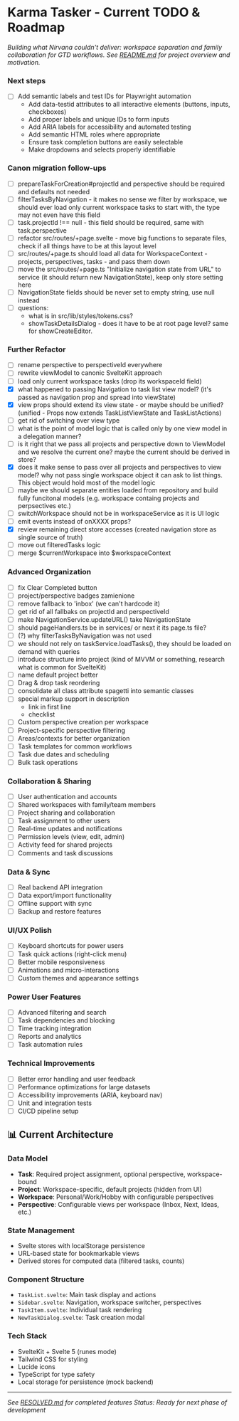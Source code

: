 # Karma Tasker - Current TODO & Roadmap

*Building what Nirvana couldn't deliver: workspace separation and family collaboration for GTD workflows.*
*See [README.md](./README.md) for project overview and motivation.*

### Next steps
- [ ] Add semantic labels and test IDs for Playwright automation
  - Add data-testid attributes to all interactive elements (buttons, inputs, checkboxes)
  - Add proper labels and unique IDs to form inputs
  - Add ARIA labels for accessibility and automated testing
  - Add semantic HTML roles where appropriate
  - Ensure task completion buttons are easily selectable
  - Make dropdowns and selects properly identifiable

### Canon migration follow-ups
- [ ] prepareTaskForCreation#projectId and perspective should be required and defaults not needed
- [ ] filterTasksByNavigation - it makes no sense we filter by workspace, we should ever load only current workspace tasks to start with, the type may not even have this field
- [ ] task.projectId !== null - this field should be required, same with task.perspective
- [ ] refactor src/routes/+page.svelte - move big functions to separate files, check if all things have to be at this layout level
- [ ] src/routes/+page.ts should load all data for WorkspaceContext - projects, perspectives, tasks - and pass them down
- [ ] move the src/routes/+page.ts "Initialize navigation state from URL" to service (it should return new NavigationState), keep only store setting here
- [ ] NavigationState fields should be never set to empty string, use null instead
- [ ] questions:
  - what is in src/lib/styles/tokens.css?
  - showTaskDetailsDialog - does it have to be at root page level? same for showCreateEditor.

### Further Refactor
- [ ] rename perspective to perspectiveId everywhere
- [ ] rewrite viewModel to canonic SvelteKit approach
- [ ] load only current workspace tasks (drop its workspaceId field)
- [x] what happened to passing Navigation to task list view model? (it's passed as navigation prop and spread into viewState)
- [x] view props should extend its view state - or maybe should be unified? (unified - Props now extends TaskListViewState and TaskListActions)
- [ ] get rid of switching over view type
- [ ] what is the point of model logic that is called only by one view model in a delegation manner?
- [ ] is it right that we pass all projects and perspective down to ViewModel and we resolve the current one? maybe the current should be derived in store?
- [x] does it make sense to pass over all projects and perspectives to view model? why not pass single workspace object it can ask to list things. This object would hold most of the model logic
- [ ] maybe we should separate entities loaded from repository and build fully funcitonal models (e.g. workspace containg projects and perpsectives etc.)
- [ ] switchWorkspace should not be in workspaceService as it is UI logic
- [ ] emit events instead of onXXXX props?
- [x] review remaining direct store accesses (created navigation store as single source of truth)
- [ ] move out filteredTasks logic
- [ ] merge $currentWorkspace into $workspaceContext

### Advanced Organization
- [ ] fix Clear Completed button
- [ ] project/perspective badges zamienione
- [ ] remove fallback to 'inbox' (we can't hardcode it)
- [ ] get rid of all fallbaks on projectId and perspectiveId
- [ ] make NavigationService.updateURL() take NavigationState
- [ ] should pageHandlers.ts be in services/ or next it its page.ts file?
- [ ] (?) why filterTasksByNavigation was not used
- [ ] we should not rely on taskService.loadTasks(), they should be loaded on demand with queries
- [ ] introduce structure into project (kind of MVVM or something, research what is common for SvelteKit)
- [ ] name default project better
- [ ] Drag & drop task reordering
- [ ] consolidate all class attribute spagetti into semantic classes
- [ ] special markup support in description
  - link in first line
  - checklist
- [ ] Custom perspective creation per workspace
- [ ] Project-specific perspective filtering
- [ ] Areas/contexts for better organization
- [ ] Task templates for common workflows
- [ ] Task due dates and scheduling
- [ ] Bulk task operations

### Collaboration & Sharing
- [ ] User authentication and accounts
- [ ] Shared workspaces with family/team members
- [ ] Project sharing and collaboration
- [ ] Task assignment to other users
- [ ] Real-time updates and notifications
- [ ] Permission levels (view, edit, admin)
- [ ] Activity feed for shared projects
- [ ] Comments and task discussions

### Data & Sync
- [ ] Real backend API integration
- [ ] Data export/import functionality
- [ ] Offline support with sync
- [ ] Backup and restore features

### UI/UX Polish
- [ ] Keyboard shortcuts for power users
- [ ] Task quick actions (right-click menu)
- [ ] Better mobile responsiveness
- [ ] Animations and micro-interactions
- [ ] Custom themes and appearance settings

### Power User Features
- [ ] Advanced filtering and search
- [ ] Task dependencies and blocking
- [ ] Time tracking integration
- [ ] Reports and analytics
- [ ] Task automation rules

### Technical Improvements
- [ ] Better error handling and user feedback
- [ ] Performance optimizations for large datasets
- [ ] Accessibility improvements (ARIA, keyboard nav)
- [ ] Unit and integration tests
- [ ] CI/CD pipeline setup

## 📊 Current Architecture

### Data Model
- **Task**: Required project assignment, optional perspective, workspace-bound
- **Project**: Workspace-specific, default projects (hidden from UI)
- **Workspace**: Personal/Work/Hobby with configurable perspectives
- **Perspective**: Configurable views per workspace (Inbox, Next, Ideas, etc.)

### State Management
- Svelte stores with localStorage persistence
- URL-based state for bookmarkable views
- Derived stores for computed data (filtered tasks, counts)

### Component Structure
- `TaskList.svelte`: Main task display and actions
- `Sidebar.svelte`: Navigation, workspace switcher, perspectives
- `TaskItem.svelte`: Individual task rendering
- `NewTaskDialog.svelte`: Task creation modal

### Tech Stack
- SvelteKit + Svelte 5 (runes mode)
- Tailwind CSS for styling
- Lucide icons
- TypeScript for type safety
- Local storage for persistence (mock backend)

---

*See [RESOLVED.md](./RESOLVED.md) for completed features*
*Status: Ready for next phase of development*